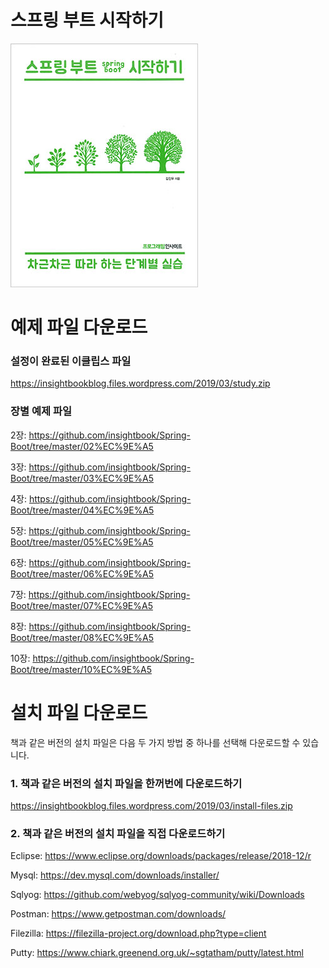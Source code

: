 # 스프링 부트 시작하기

![Alt text](Springboot_Small_covered.jpg)

# 예제 파일 다운로드

### 설정이 완료된 이클립스 파일
https://insightbookblog.files.wordpress.com/2019/03/study.zip

### 장별 예제 파일
2장: https://github.com/insightbook/Spring-Boot/tree/master/02%EC%9E%A5

3장: https://github.com/insightbook/Spring-Boot/tree/master/03%EC%9E%A5

4장: https://github.com/insightbook/Spring-Boot/tree/master/04%EC%9E%A5

5장: https://github.com/insightbook/Spring-Boot/tree/master/05%EC%9E%A5

6장: https://github.com/insightbook/Spring-Boot/tree/master/06%EC%9E%A5

7장: https://github.com/insightbook/Spring-Boot/tree/master/07%EC%9E%A5

8장: https://github.com/insightbook/Spring-Boot/tree/master/08%EC%9E%A5

10장: https://github.com/insightbook/Spring-Boot/tree/master/10%EC%9E%A5





# 설치 파일 다운로드
책과 같은 버전의 설치 파일은 다음 두 가지 방법 중 하나를 선택해 다운로드할 수 있습니다.

### 1. 책과 같은 버전의 설치 파일을 한꺼번에 다운로드하기
<https://insightbookblog.files.wordpress.com/2019/03/install-files.zip>

### 2. 책과 같은 버전의 설치 파일을 직접 다운로드하기
Eclipse: <https://www.eclipse.org/downloads/packages/release/2018-12/r>

Mysql: https://dev.mysql.com/downloads/installer/

Sqlyog: https://github.com/webyog/sqlyog-community/wiki/Downloads

Postman: https://www.getpostman.com/downloads/

Filezilla: https://filezilla-project.org/download.php?type=client

Putty: https://www.chiark.greenend.org.uk/~sgtatham/putty/latest.html

